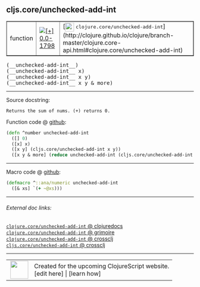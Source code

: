 ## cljs.core/unchecked-add-int



 <table border="1">
<tr>
<td>function</td>
<td><a href="https://github.com/cljsinfo/cljs-api-docs/tree/0.0-1798"><img valign="middle" alt="[+] 0.0-1798" title="Added in 0.0-1798" src="https://img.shields.io/badge/+-0.0--1798-lightgrey.svg"></a> </td>
<td>
[<img height="24px" valign="middle" src="http://i.imgur.com/1GjPKvB.png"> <samp>clojure.core/unchecked-add-int</samp>](http://clojure.github.io/clojure/branch-master/clojure.core-api.html#clojure.core/unchecked-add-int)
</td>
</tr>
</table>


 <samp>
(__unchecked-add-int__)<br>
</samp>
 <samp>
(__unchecked-add-int__ x)<br>
</samp>
 <samp>
(__unchecked-add-int__ x y)<br>
</samp>
 <samp>
(__unchecked-add-int__ x y & more)<br>
</samp>

---





Source docstring:

```
Returns the sum of nums. (+) returns 0.
```


Function code @ [github](https://github.com/clojure/clojurescript/blob/r3153/src/cljs/cljs/core.cljs#L2224-L2229):

```clj
(defn ^number unchecked-add-int
  ([] 0)
  ([x] x)
  ([x y] (cljs.core/unchecked-add-int x y))
  ([x y & more] (reduce unchecked-add-int (cljs.core/unchecked-add-int x y) more)))
```

<!--
Repo - tag - source tree - lines:

 <pre>
clojurescript @ r3153
└── src
    └── cljs
        └── cljs
            └── <ins>[core.cljs:2224-2229](https://github.com/clojure/clojurescript/blob/r3153/src/cljs/cljs/core.cljs#L2224-L2229)</ins>
</pre>

-->

---

Macro code @ [github](https://github.com/clojure/clojurescript/blob/r3153/src/clj/cljs/core.clj#L393-L394):

```clj
(defmacro ^::ana/numeric unchecked-add-int
  ([& xs] `(+ ~@xs)))
```

<!--
Repo - tag - source tree - lines:

 <pre>
clojurescript @ r3153
└── src
    └── clj
        └── cljs
            └── <ins>[core.clj:393-394](https://github.com/clojure/clojurescript/blob/r3153/src/clj/cljs/core.clj#L393-L394)</ins>
</pre>
-->

---


###### External doc links:

[`clojure.core/unchecked-add-int` @ clojuredocs](http://clojuredocs.org/clojure.core/unchecked-add-int)<br>
[`clojure.core/unchecked-add-int` @ grimoire](http://conj.io/store/v1/org.clojure/clojure/1.7.0-beta3/clj/clojure.core/unchecked-add-int/)<br>
[`clojure.core/unchecked-add-int` @ crossclj](http://crossclj.info/fun/clojure.core/unchecked-add-int.html)<br>
[`cljs.core/unchecked-add-int` @ crossclj](http://crossclj.info/fun/cljs.core.cljs/unchecked-add-int.html)<br>

---

 <table>
<tr><td>
<img valign="middle" align="right" width="48px" src="http://i.imgur.com/Hi20huC.png">
</td><td>
Created for the upcoming ClojureScript website.<br>
[edit here] | [learn how]
</td></tr></table>

[edit here]:https://github.com/cljsinfo/cljs-api-docs/blob/master/cljsdoc/cljs.core_unchecked-add-int.cljsdoc
[learn how]:https://github.com/cljsinfo/cljs-api-docs/wiki/cljsdoc-files

<!--

This information was too distracting to show to readers, but I'll leave it
commented here since it is helpful to:

- pretty-print the data used to generate this document
- and show how to retrieve that data



The API data for this symbol:

```clj
{:return-type number,
 :ns "cljs.core",
 :name "unchecked-add-int",
 :signature ["[]" "[x]" "[x y]" "[x y & more]"],
 :history [["+" "0.0-1798"]],
 :type "function",
 :full-name-encode "cljs.core_unchecked-add-int",
 :source {:code "(defn ^number unchecked-add-int\n  ([] 0)\n  ([x] x)\n  ([x y] (cljs.core/unchecked-add-int x y))\n  ([x y & more] (reduce unchecked-add-int (cljs.core/unchecked-add-int x y) more)))",
          :title "Function code",
          :repo "clojurescript",
          :tag "r3153",
          :filename "src/cljs/cljs/core.cljs",
          :lines [2224 2229]},
 :extra-sources [{:code "(defmacro ^::ana/numeric unchecked-add-int\n  ([& xs] `(+ ~@xs)))",
                  :title "Macro code",
                  :repo "clojurescript",
                  :tag "r3153",
                  :filename "src/clj/cljs/core.clj",
                  :lines [393 394]}],
 :full-name "cljs.core/unchecked-add-int",
 :clj-symbol "clojure.core/unchecked-add-int",
 :docstring "Returns the sum of nums. (+) returns 0."}

```

Retrieve the API data for this symbol:

```clj
;; from Clojure REPL
(require '[clojure.edn :as edn])
(-> (slurp "https://raw.githubusercontent.com/cljsinfo/cljs-api-docs/catalog/cljs-api.edn")
    (edn/read-string)
    (get-in [:symbols "cljs.core/unchecked-add-int"]))
```

-->
